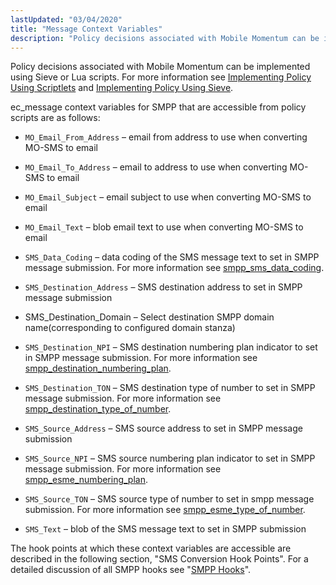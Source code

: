 ```yaml
---
lastUpdated: "03/04/2020"
title: "Message Context Variables"
description: "Policy decisions associated with Mobile Momentum can be implemented using Sieve or Lua scripts For more information see Implementing Policy Using Scriptlets and Implementing Policy Using Sieve ec message context variables for SMPP that are accessible from policy scripts are as follows MO Email From Address email from address to..."
---
```


Policy decisions associated with Mobile Momentum can be implemented using Sieve or Lua scripts. For more information see [Implementing Policy Using Scriptlets](/momentum/3/3-reference/3-reference-implementing-policy-scriptlets) and [Implementing Policy Using Sieve](/momentum/3/3-reference/policy-implementing).

ec_message context variables for SMPP that are accessible from policy scripts are as follows:

*   `MO_Email_From_Address` – email from address to use when converting MO-SMS to email

*   `MO_Email_To_Address` – email to address to use when converting MO-SMS to email

*   `MO_Email_Subject` – email subject to use when converting MO-SMS to email

*   `MO_Email_Text` – blob email text to use when converting MO-SMS to email

*   `SMS_Data_Coding` – data coding of the SMS message text to set in SMPP message submission. For more information see [smpp_sms_data_coding](/momentum/mobile/mobile-reference/mobility-conf-smpp-sms-data-coding).

*   `SMS_Destination_Address` – SMS destination address to set in SMPP message submission

*   SMS_Destination_Domain – Select destination SMPP domain name(corresponding to configured domain stanza)

*   `SMS_Destination_NPI` – SMS destination numbering plan indicator to set in SMPP message submission. For more information see [smpp_destination_numbering_plan](/momentum/mobile/mobile-reference/mobility-conf-smpp-destination-numbering-plan).

*   `SMS_Destination_TON` – SMS destination type of number to set in SMPP message submission. For more information see [smpp_destination_type_of_number](/momentum/mobile/mobile-reference/mobility-conf-smpp-destination-type-of-number).

*   `SMS_Source_Address` – SMS source address to set in SMPP message submission

*   `SMS_Source_NPI` – SMS source numbering plan indicator to set in SMPP message submission. For more information see [smpp_esme_numbering_plan](/momentum/mobile/mobile-reference/mobility-conf-smpp-esme-numbering-plan).

*   `SMS_Source_TON` – SMS source type of number to set in smpp message submission. For more information see [smpp_esme_type_of_number](/momentum/mobile/mobile-reference/mobility-conf-smpp-esme-type-of-number).

*   `SMS_Text` – blob of the SMS message text to set in SMPP submission

The hook points at which these context variables are accessible are described in the following section, "SMS Conversion Hook Points". For a detailed discussion of all SMPP hooks see "[SMPP Hooks](/momentum/mobile/mobile-developer-guide/mobile-developer-guide-p-smpp)".
